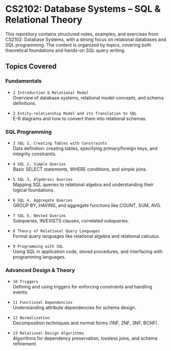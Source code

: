 # CS2102: Database Systems – SQL & Relational Theory

This repository contains structured notes, examples, and exercises from CS2102: Database Systems, with a strong focus on relational databases and SQL programming. The content is organized by topics, covering both theoretical foundations and hands-on SQL query writing.

## Topics Covered

### Fundamentals
- `1 Introduction & Relational Model`  
  Overview of database systems, relational model concepts, and schema definitions.

- `2 Entity-relationship Model and its Translation to SQL`  
  E-R diagrams and how to convert them into relational schemas.

### SQL Programming
- `3 SQL 1, Creating Tables with Constraints`  
  Data definition: creating tables, specifying primary/foreign keys, and integrity constraints.

- `4 SQL 2, Simple Queries`  
  Basic SELECT statements, WHERE conditions, and simple joins.

- `5 SQL 3, Algebraic Queries`  
  Mapping SQL queries to relational algebra and understanding their logical foundations.

- `6 SQL 4, Aggregate Queries`  
  GROUP BY, HAVING, and aggregate functions like COUNT, SUM, AVG.

- `7 SQL 5, Nested Queries`  
  Subqueries, IN/EXISTS clauses, correlated subqueries.

- `8 Theory of Relational Query Languages`  
  Formal query languages like relational algebra and relational calculus.

- `9 Programming with SQL`  
  Using SQL in application code, stored procedures, and interfacing with programming languages.

### Advanced Design & Theory
- `10 Triggers`  
  Defining and using triggers for enforcing constraints and handling events.

- `11 Functional Dependencies`  
  Understanding attribute dependencies for schema design.

- `12 Normalization`  
  Decomposition techniques and normal forms (1NF, 2NF, 3NF, BCNF).

- `13 Relational Design Algorithms`  
  Algorithms for dependency preservation, lossless joins, and schema refinement.
